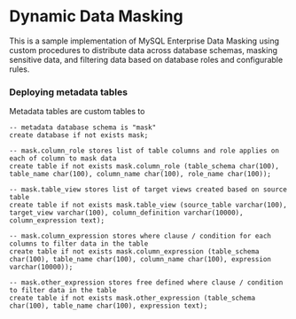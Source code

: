 # Dynamic Data Masking
This is a sample implementation of MySQL Enterprise Data Masking using custom procedures to distribute data across database schemas, masking sensitive data, and filtering data based on database roles and configurable rules. 
### Deploying metadata tables
Metadata tables are custom tables to 
```
-- metadata database schema is "mask"
create database if not exists mask;

-- mask.column_role stores list of table columns and role applies on each of column to mask data 
create table if not exists mask.column_role (table_schema char(100), table_name char(100), column_name char(100), role_name char(100));

-- mask.table_view stores list of target views created based on source table 
create table if not exists mask.table_view (source_table varchar(100), target_view varchar(100), column_definition varchar(10000), column_expression text);

-- mask.column_expression stores where clause / condition for each columns to filter data in the table
create table if not exists mask.column_expression (table_schema char(100), table_name char(100), column_name char(100), expression varchar(10000));

-- mask.other_expression stores free defined where clause / condition to filter data in the table
create table if not exists mask.other_expression (table_schema char(100), table_name char(100), expression text);
```
